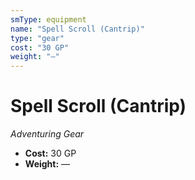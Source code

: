 ```yaml
---
smType: equipment
name: "Spell Scroll (Cantrip)"
type: "gear"
cost: "30 GP"
weight: "—"
---
```


# Spell Scroll (Cantrip)
*Adventuring Gear*

- **Cost:** 30 GP
- **Weight:** —
